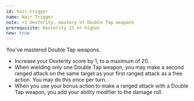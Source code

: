 ```yaml
---
id: hair-trigger
name: Hair Trigger
note: +1 Dexterity, mastery of Double Tap weapons
prerequisite: Dexterity 13 or higher
new: true
---
```


You've mastered Double Tap weapons.

- Increase your Dexterity score by 1, to a maximum of 20.
- When wielding only one Double Tap weapon, you may make a second ranged attack on the same target as your first
ranged attack as a free action. You may do this once per turn.
- When you use your bonus action to make a ranged attack with a Double Tap weapon, you add your ability modifier to the damage roll.